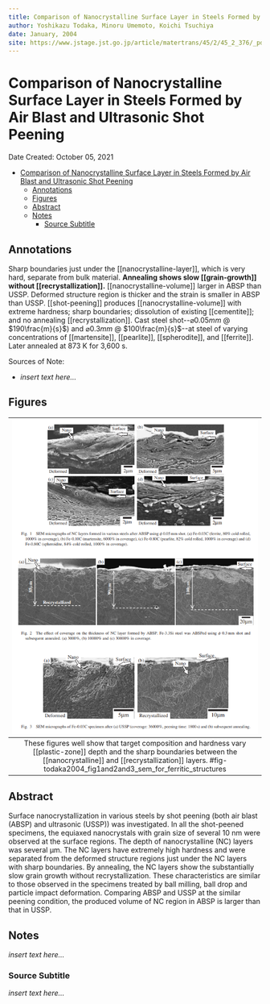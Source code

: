 ```yaml
---
title: Comparison of Nanocrystalline Surface Layer in Steels Formed by Air Blast and Ultrasonic Shot Peening
author: Yoshikazu Todaka, Minoru Umemoto, Koichi Tsuchiya
date: January, 2004
site: https://www.jstage.jst.go.jp/article/matertrans/45/2/45_2_376/_pdf/-char/ja
---
```

<!-- %%%%%%%% Document Metadata %%%%%%%% -->
# Comparison of Nanocrystalline Surface Layer in Steels Formed by Air Blast and Ultrasonic Shot Peening

Date Created: October 05, 2021

- [Comparison of Nanocrystalline Surface Layer in Steels Formed by Air Blast and Ultrasonic Shot Peening](#comparison-of-nanocrystalline-surface-layer-in-steels-formed-by-air-blast-and-ultrasonic-shot-peening)
	- [Annotations](#annotations)
	- [Figures](#figures)
	- [Abstract](#abstract)
	- [Notes](#notes)
		- [Source Subtitle](#source-subtitle)
<!-- %%%%%%%%%%%%%%%%%%%%%%%%%%%%%% -->





<!-- START WRITING BELOW -->





<!-- %%%%%%%%%%%%%%%%%%%%%%%%%%%%%% -->
## Annotations
Sharp boundaries just under the [[nanocrystalline-layer]], which is very hard, separate from bulk material. **Annealing shows slow [[grain-growth]] without [[recrystallization]].** [[nanocrystalline-volume]] larger in ABSP than USSP. Deformed structure region is thicker and the strain is smaller in ABSP than USSP. [[shot-peening]] produces [[nanocrystalline-volume]] with extreme hardness; sharp boundaries; dissolution of existing [[cementite]]; and no annealing [[recrystallization]]. Cast steel shot--$\varnothing 0.05 mm$ @ $190\frac{m}{s}$) and $\varnothing 0.3 mm$ @ $100\frac{m}{s}$--at steel of varying concentrations of [[martensite]], [[pearlite]], [[spherodite]], and [[ferrite]]. Later annealed at 873 K for 3,600 s. 

Sources of Note:
- *insert text here$\dots$*

## Figures
| ![](../../../attachments/todaka2004ComparingNanocrystallineSurfaceLayer/todaka2004_fig1and2and3_sem_for_ferritic_structures_211005_175447_EST.png) |
|:--:|
| These figures well show that target composition and hardness vary [[plastic-zone]] depth and the sharp boundaries between the [[nanocrystalline]] and [[recrystallization]] layers. #fig-todaka2004_fig1and2and3_sem_for_ferritic_structures |

## Abstract
Surface nanocrystallization in various steels by shot peening (both air blast (ABSP) and ultrasonic (USSP)) was investigated. In all the shot-peened specimens, the equiaxed nanocrystals with grain size of several 10 nm were observed at the surface regions. The depth of nanocrystalline (NC) layers was several μm. The NC layers have extremely high hardness and were separated from the deformed structure regions just under the NC layers with sharp boundaries. By annealing, the NC layers show the substantially slow grain growth without recrystallization. These characteristics are similar to those observed in the specimens treated by ball milling, ball drop and particle impact deformation. Comparing ABSP and USSP at the similar peening condition, the produced volume of NC region in ABSP is larger than that in USSP.

## Notes
*insert text here$\dots$*
### Source Subtitle
*insert text here$\dots$*
<!-- %%%%%%%%%%%%%%%%%%%%%%%%%%%%%% -->





<!-- %%%%%%%% End Document %%%%%%%% -->